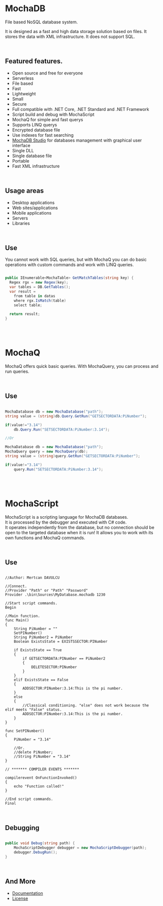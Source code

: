 # MochaDB
File based NoSQL database system.

It is designed as a fast and high data storage solution based on files.
It stores the data with XML infrastructure. It does not support SQL.

<br>

## Featured features.
- Open source and free for everyone
- Serverless
- File based
- Fast
- Lightweight
- Small
- Secure
- Full compatible with .NET Core, .NET Standard and .NET Framework
- Script build and debug with MochaScript
- MochaQ for simple and fast querys
- Supports LINQ querys
- Encrypted database file
- Use indexes for fast searching
- <a href="https://github.com/MertcanDavulcu/MochaDBStudio">MochaDB Studio</a> for databases management with graphical user interface
- Single DLL
- Single database file
- Portable
- Fast XML infrastructure

<br>

## Usage areas
- Desktop applications
- Web sites/applications
- Mobile applications
- Servers
- Libraries

<br>

## Use

You cannot work with SQL queries, but with MochaQ you can do basic operations with custom commands and work with LINQ queries.

```c#

public IEnumerable<MochaTable> GetMatchTables(string key) {
  Regex rgx = new Regex(key);
  var tables = DB.GetTables();
  var result =
    from table in datas
    where rgx.IsMatch(table)
    select table;
  
  return result;
}

```

<br><br>

# MochaQ
MochaQ offers quick basic queries. With MochaQuery, you can process and run queries.

<br>

## Use

```c#

MochaDatabase db = new MochaDatabase("path");
string value = (string)db.Query.GetRun("GETSECTORDATA:PiNumber");

if(value!="3.14")
    db.Query.Run("SETSECTORDATA:PiNumber:3.14");

//Or

MochaDatabase db = new MochaDatabase("path");
MochaQuery query = new MochaQuery(db);
string value = (string)query.GetRun("GETSECTORDATA:PiNumber");

if(value!="3.14")
    query.Run("SETSECTORDATA:PiNumber:3.14");

```

<br><br>

# MochaScript

MochaScript is a scripting language for MochaDB databases.<br>
It is processed by the debugger and executed with C# code.<br>
It operates independently from the database, but no connection should be open to the targeted database when it is run!
It allows you to work with its own functions and MochaQ commands.

<br>

## Use

```

//Author: Mertcan DAVULCU

//Connect.
//Provider "Path" or "Path" "Password"
Provider .\bin\Sources\MyDatabase.mochadb 1230

//Start script commands.
Begin

//Main function.
func Main()
{
    String PiNumber = ""
    SetPINumber()
    String PiNumber2 = PiNumber
    Boolean ExistsState = EXISTSSECTOR:PINumber

    if ExistsState == True
    {
        if GETSECTORDATA:PINumber == PiNumber2
        {
            DELETESECTOR:PINumber
        }
    }
    elif ExistsState == False
    {
        ADDSECTOR:PINumber:3.14:This is the pi number.
    }
    else
    {
        //Classical conditioning. "else" does not work because the elif meets "False" status.
        ADDSECTOR:PINumber:3.14:This is the pi number.
    }
}

func SetPINumber()
{
    PiNumber = "3.14"

    //Or.
    //delete PiNumber;
    //String PiNumber = "3.14"
}

// ******* COMPILER EVENTS *******

compilerevent OnFunctionInvoked()
{
    echo "Function called!"
}

//End script commands.
Final

```

<br>

## Debugging

```c#

public void Debug(string path) {
    MochaScriptDebugger debugger = new MochaScriptDebugger(path);
    debugger.DebugRun();
}

```
<br>

## And More

- <a href="https://github.com/MertcanDavulcu/MochaDB/wiki">Documentation</a>
- <a href="https://opensource.org/licenses/MIT">License<a/>
